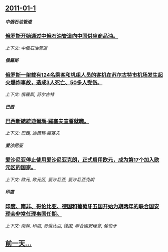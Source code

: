 ## [2011-01-1](/zh/news/2011/01/1/index.md)

##### 中俄石油管道
### [俄罗斯开始通过中俄石油管道向中国供应商品油。](/zh/news/2011/01/1/俄罗斯开始通过中俄石油管道向中国供应商品油.md)
_上下文: 中俄石油管道_

##### 俄羅斯
### [俄罗斯一架载有124名乘客和机组人员的客机在苏尔古特市机场发生起火爆炸事故，造成3人死亡、50多人受伤。](/zh/news/2011/01/1/俄罗斯一架载有124名乘客和机组人员的客机在苏尔古特市机场发生起火爆炸事故-造成3人死亡-50多人受伤.md)
_上下文: 俄羅斯, 苏尔古特_

##### 巴西
### [巴西新總統迪爾瑪·羅塞夫宣誓就職。](/zh/news/2011/01/1/巴西新總統迪爾瑪-羅塞夫宣誓就職.md)
_上下文: 巴西, 迪爾瑪·羅塞夫_

##### 爱沙尼亚
### [爱沙尼亚停止使用爱沙尼亚克朗，正式启用欧元，成为第17个加入欧元区的国家。](/zh/news/2011/01/1/爱沙尼亚停止使用爱沙尼亚克朗-正式启用欧元-成为第17个加入欧元区的国家.md)
_上下文: 欧元, 欧元区, 爱沙尼亚, 爱沙尼亚克朗_

##### 印度
### [印度、南非、哥伦比亚、德国和葡萄牙五国开始为期两年的联合国安理会非常任理事国任期。](/zh/news/2011/01/1/印度-南非-哥伦比亚-德国和葡萄牙五国开始为期两年的联合国安理会非常任理事国任期.md)
_上下文: 南非, 印度, 哥倫比亞, 德国, 聯合國安理會, 葡萄牙_

## [前一天...](/zh/news/2009/12/29/index.md)


